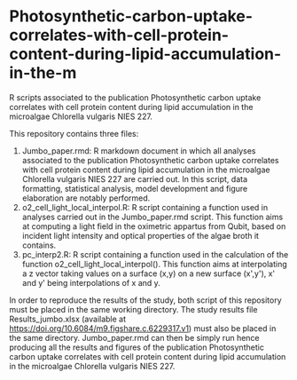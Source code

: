 # Photosynthetic-carbon-uptake-correlates-with-cell-protein-content-during-lipid-accumulation-in-the-m
R scripts associated to the publication Photosynthetic carbon uptake correlates with cell protein content during lipid accumulation in the microalgae Chlorella vulgaris NIES 227.

This repository contains three files:
  1) Jumbo_paper.rmd: R markdown document in which all analyses associated to the publication Photosynthetic carbon uptake correlates with cell protein content during lipid accumulation in the microalgae Chlorella vulgaris NIES 227 are carried out. In this script, data formatting, statistical analysis, model development and figure elaboration are notably performed.
  2) o2_cell_light_local_interpol.R: R script containing a function used in analyses carried out in the Jumbo_paper.rmd script. This function aims at computing a light field in the oximetric appartus from Qubit, based on incident light intensity and optical properties of the algae broth it contains.
  3) pc_interp2.R: R script containing a function used in the calculation of the function o2_cell_light_local_interpol(). This function aims at interpolating a z vector taking values on a surface (x,y) on a new surface (x',y'), x' and y' being interpolations of x and y.

In order to reproduce the results of the study, both script of this repository must be placed in the same working directory. The study results file Results_jumbo.xlsx (available at https://doi.org/10.6084/m9.figshare.c.6229317.v1) must also be placed in the same directory. Jumbo_paper.rmd can then be simply run hence producing all the results and figures of the publication Photosynthetic carbon uptake correlates with cell protein content during lipid accumulation in the microalgae Chlorella vulgaris NIES 227.
